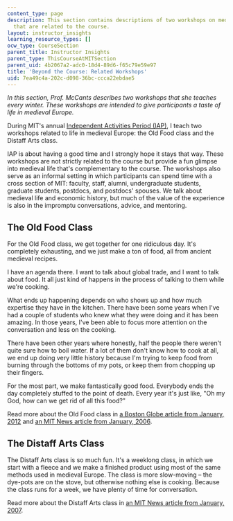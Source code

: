 ```yaml
---
content_type: page
description: This section contains descriptions of two workshops on medieval life
  that are related to the course.
layout: instructor_insights
learning_resource_types: []
ocw_type: CourseSection
parent_title: Instructor Insights
parent_type: ThisCourseAtMITSection
parent_uid: 4b2067a2-adc0-18d4-89d6-f65c79e59e97
title: 'Beyond the Course: Related Workshops'
uid: 7ea49c4a-202c-d098-36bc-ccca22ebdae5
---
```


_In this section, Prof. McCants describes two workshops that she teaches every winter. These workshops are intended to give participants a taste of life in medieval Europe._

During MIT's annual [Independent Activities Period (IAP)](http://web.mit.edu/iap/), I teach two workshops related to life in medieval Europe: the Old Food class and the Distaff Arts class.

IAP is about having a good time and I strongly hope it stays that way. These workshops are not strictly related to the course but provide a fun glimpse into medieval life that's complementary to the course. The workshops also serve as an informal setting in which participants can spend time with a cross section of MIT: faculty, staff, alumni, undergraduate students, graduate students, postdocs, and postdocs' spouses. We talk about medieval life and economic history, but much of the value of the experience is also in the impromptu conversations, advice, and mentoring.

The Old Food Class
------------------

For the Old Food class, we get together for one ridiculous day. It's completely exhausting, and we just make a ton of food, all from ancient medieval recipes.

I have an agenda there. I want to talk about global trade, and I want to talk about food. It all just kind of happens in the process of talking to them while we're cooking.

What ends up happening depends on who shows up and how much expertise they have in the kitchen. There have been some years when I've had a couple of students who knew what they were doing and it has been amazing. In those years, I've been able to focus more attention on the conversation and less on the cooking.

There have been other years where honestly, half the people there weren't quite sure how to boil water. If a lot of them don't know how to cook at all, we end up doing very little history because I'm trying to keep food from burning through the bottoms of my pots, or keep them from chopping up their fingers.

For the most part, we make fantastically good food. Everybody ends the day completely stuffed to the point of death. Every year it's just like, "Oh my God, how can we get rid of all this food?"

Read more about the Old Food class in [a Boston Globe article from January, 2012](http://www.bostonglobe.com/lifestyle/food-dining/2012/01/18/mit-dine-like-century-nobleman/vqCcHkUpHnhlCad1WWjibM/story.html?camp=pm) and [an MIT News article from January, 2006](http://web.mit.edu/newsoffice/2006/iap-medieval.html).

The Distaff Arts Class
----------------------

The Distaff Arts class is so much fun. It's a weeklong class, in which we start with a fleece and we make a finished product using most of the same methods used in medieval Europe. The class is more slow-moving – the dye-pots are on the stove, but otherwise nothing else is cooking. Because the class runs for a week, we have plenty of time for conversation.

Read more about the Distaff Arts class in [an MIT News article from January, 2007](http://news.mit.edu/2007/iap-distaff-arts-students-learn-production-politics-medieval-wool-clothing).